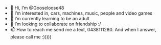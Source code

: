 - 👋 Hi, I’m @Gooseloose48
- 👀 I’m interested in, cars, machines, music, people and video games
- 🌱 I’m currently learning to be an adult
- 💞️ I’m looking to collaborate on friendship :/
- 📫 How to reach me send me a text, 0438111280. And when I answer, please call me :)))))

<!---
Gooseloose48/Gooseloose48 is a ✨ special ✨ repository because its `README.md` (this file) appears on your GitHub profile.
You can click the Preview link to take a look at your changes.
--->
